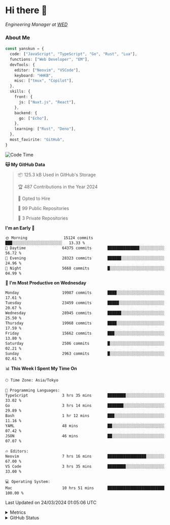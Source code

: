 # Hi there&nbsp;:wave:

<!-- ![Alt text](https://spotify-recently-played-readme.vercel.app/api?user=31kynbuubkiu3r4qh4hjuaglhfay) -->

_Engineering Manager at [WED](https://github.com/wedinc)_

### About Me

```ts
const yanskun = {
  code: ["JavaScript", "TypeScript", "Go", "Rust", "Lua"],
  functions: ["Web Developer", "EM"],
  devTools: {
    editor: ["Neovim", "VSCode"],
    keyboard: "HHKB",
    misc: ["tmux", "Copilot"],
  },
  skills: {
    front: {
      js: ["Nuxt.js", "React"],
    },
    backend: {
      go: ["Echo"],
    },
    learning: ["Rust", "Deno"],
  },
  most_favirite: "GitHub",
}
```

<!--START_SECTION:waka-->
![Code Time](http://img.shields.io/badge/Code%20Time-754%20hrs%2027%20mins-blue)

**🐱 My GitHub Data** 

> 📦 125.3 kB Used in GitHub's Storage 
 > 
> 🏆 487 Contributions in the Year 2024
 > 
> 💼 Opted to Hire
 > 
> 📜 99 Public Repositories 
 > 
> 🔑 3 Private Repositories 
 > 
**I'm an Early 🐤** 

```text
🌞 Morning                15124 commits       ███░░░░░░░░░░░░░░░░░░░░░░   13.33 % 
🌆 Daytime                64375 commits       ██████████████░░░░░░░░░░░   56.72 % 
🌃 Evening                28323 commits       ██████░░░░░░░░░░░░░░░░░░░   24.96 % 
🌙 Night                  5668 commits        █░░░░░░░░░░░░░░░░░░░░░░░░   04.99 % 
```
📅 **I'm Most Productive on Wednesday** 

```text
Monday                   19987 commits       ████░░░░░░░░░░░░░░░░░░░░░   17.61 % 
Tuesday                  23459 commits       █████░░░░░░░░░░░░░░░░░░░░   20.67 % 
Wednesday                28945 commits       ██████░░░░░░░░░░░░░░░░░░░   25.50 % 
Thursday                 19968 commits       ████░░░░░░░░░░░░░░░░░░░░░   17.59 % 
Friday                   15662 commits       ███░░░░░░░░░░░░░░░░░░░░░░   13.80 % 
Saturday                 2506 commits        █░░░░░░░░░░░░░░░░░░░░░░░░   02.21 % 
Sunday                   2963 commits        █░░░░░░░░░░░░░░░░░░░░░░░░   02.61 % 
```


📊 **This Week I Spent My Time On** 

```text
🕑︎ Time Zone: Asia/Tokyo

💬 Programming Languages: 
TypeScript               3 hrs 35 mins       ████████░░░░░░░░░░░░░░░░░   33.02 % 
Go                       3 hrs 14 mins       ███████░░░░░░░░░░░░░░░░░░   29.89 % 
Bash                     1 hr 12 mins        ███░░░░░░░░░░░░░░░░░░░░░░   11.16 % 
YAML                     48 mins             ██░░░░░░░░░░░░░░░░░░░░░░░   07.42 % 
JSON                     46 mins             ██░░░░░░░░░░░░░░░░░░░░░░░   07.07 % 

🔥 Editors: 
Neovim                   7 hrs 16 mins       █████████████████░░░░░░░░   67.00 % 
VS Code                  3 hrs 35 mins       ████████░░░░░░░░░░░░░░░░░   33.00 % 

💻 Operating System: 
Mac                      10 hrs 51 mins      █████████████████████████   100.00 % 
```


 Last Updated on 24/03/2024 01:05:06 UTC
<!--END_SECTION:waka-->

<details>
  <summary>Metrics</summary>
  <img src="https://github.com/yanskun/yanskun/blob/main/github-metrics.svg" alt="Metrics">
</details>

<details>
  <summary>GitHub Status</summary>
  <picture>
    <source media="(prefers-color-scheme: dark)" srcset="https://raw.githubusercontent.com/yanskun/yanskun/master/profile-summary-card-output/nord_dark/0-profile-details.svg">
   <img src="https://raw.githubusercontent.com/yanskun/yanskun/master/profile-summary-card-output/default/0-profile-details.svg">
  </picture>
  <br>
  <picture>
    <source media="(prefers-color-scheme: dark)" srcset="https://raw.githubusercontent.com/yanskun/yanskun/master/profile-summary-card-output/nord_dark/1-repos-per-language.svg">
   <img src="https://raw.githubusercontent.com/yanskun/yanskun/master/profile-summary-card-output/default/1-repos-per-language.svg">
  </picture>
  <picture>
    <source media="(prefers-color-scheme: dark)" srcset="https://raw.githubusercontent.com/yanskun/yanskun/master/profile-summary-card-output/nord_dark/2-most-commit-language.svg">
   <img src="https://raw.githubusercontent.com/yanskun/yanskun/master/profile-summary-card-output/default/2-most-commit-language.svg">
  </picture>
  <br>
  <picture>
    <source media="(prefers-color-scheme: dark)" srcset="https://raw.githubusercontent.com/yanskun/yanskun/master/profile-summary-card-output/nord_dark/3-stats.svg">
   <img src="https://raw.githubusercontent.com/yanskun/yanskun/master/profile-summary-card-output/default/3-stats.svg">
  </picture>
  <picture>
    <source media="(prefers-color-scheme: dark)" srcset="https://raw.githubusercontent.com/yanskun/yanskun/master/profile-summary-card-output/nord_dark/4-productive-time.svg">
   <img src="https://raw.githubusercontent.com/yanskun/yanskun/master/profile-summary-card-output/default/4-productive-time.svg">
  </picture>
</details>
